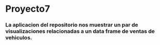 # Proyecto7

### La aplicacion del repositorio nos muestrar un par de visualizaciones relacionadas a un data frame de ventas de vehiculos.
